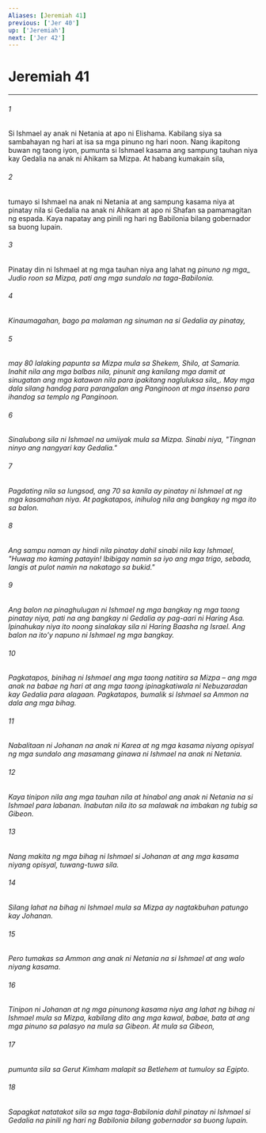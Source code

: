 ```yaml
---
Aliases: [Jeremiah 41]
previous: ['Jer 40']
up: ['Jeremiah']
next: ['Jer 42']
---
```

# Jeremiah 41

***






















###### 1 










Si Ishmael ay anak ni Netania at apo ni Elishama. Kabilang siya sa sambahayan ng hari at isa sa mga pinuno ng hari noon. Nang ikapitong buwan ng taong iyon, pumunta si Ishmael kasama ang sampung tauhan niya kay Gedalia na anak ni Ahikam sa Mizpa. At habang kumakain sila, 





















###### 2 










tumayo si Ishmael na anak ni Netania at ang sampung kasama niya at pinatay nila si Gedalia na anak ni Ahikam at apo ni Shafan sa pamamagitan ng espada. Kaya napatay ang pinili ng hari ng Babilonia bilang gobernador sa buong lupain. 





















###### 3 










Pinatay din ni Ishmael at ng mga tauhan niya ang lahat ng <i class="trans-change">pinuno ng mga_ Judio roon sa Mizpa, pati ang mga sundalo na taga-Babilonia. 





















###### 4 










Kinaumagahan, bago pa malaman ng sinuman na si Gedalia ay pinatay, 





















###### 5 










may 80 lalaking papunta sa Mizpa mula sa Shekem, Shilo, at Samaria. Inahit nila ang mga balbas nila, pinunit ang kanilang mga damit at sinugatan ang mga katawan nila <i class="trans-change">para ipakitang nagluluksa sila_. May mga dala silang handog para parangalan ang Panginoon at mga insenso para ihandog sa templo ng Panginoon. 





















###### 6 










Sinalubong sila ni Ishmael na umiiyak mula sa Mizpa. Sinabi niya, "Tingnan ninyo ang nangyari kay Gedalia." 





















###### 7 










Pagdating nila sa lungsod, ang 70 sa kanila ay pinatay ni Ishmael at ng mga kasamahan niya. At pagkatapos, inihulog nila ang bangkay ng mga ito sa balon. 





















###### 8 










Ang sampu naman ay hindi nila pinatay dahil sinabi nila kay Ishmael, "Huwag mo kaming patayin! Ibibigay namin sa iyo ang mga trigo, sebada, langis at pulot namin na nakatago sa bukid." 





















###### 9 










Ang balon na pinaghulugan ni Ishmael ng mga bangkay ng mga taong pinatay niya, pati na ang bangkay ni Gedalia ay pag-aari ni Haring Asa. Ipinahukay niya ito noong sinalakay sila ni Haring Baasha ng Israel. Ang balon na itoʼy napuno ni Ishmael ng mga bangkay. 





















###### 10 










Pagkatapos, binihag ni Ishmael ang mga taong natitira sa Mizpa – ang mga anak na babae ng hari at ang mga taong ipinagkatiwala ni Nebuzaradan kay Gedalia para alagaan. Pagkatapos, bumalik si Ishmael sa Ammon na dala ang mga bihag. 





















###### 11 










Nabalitaan ni Johanan na anak ni Karea at ng mga kasama niyang opisyal ng mga sundalo ang masamang ginawa ni Ishmael na anak ni Netania. 





















###### 12 










Kaya tinipon nila ang mga tauhan nila at hinabol ang anak ni Netania na si Ishmael para labanan. Inabutan nila ito sa malawak na imbakan ng tubig sa Gibeon. 





















###### 13 










Nang makita ng mga bihag ni Ishmael si Johanan at ang mga kasama niyang opisyal, tuwang-tuwa sila. 





















###### 14 










Silang lahat na bihag ni Ishmael mula sa Mizpa ay nagtakbuhan patungo kay Johanan. 





















###### 15 










Pero tumakas sa Ammon ang anak ni Netania na si Ishmael at ang walo niyang kasama. 





















###### 16 










Tinipon ni Johanan at ng mga pinunong kasama niya ang lahat ng bihag ni Ishmael mula sa Mizpa, kabilang dito ang mga kawal, babae, bata at ang mga pinuno sa palasyo na mula sa Gibeon. At mula sa Gibeon, 





















###### 17 










pumunta sila sa Gerut Kimham malapit sa Betlehem at tumuloy sa Egipto. 





















###### 18 










Sapagkat natatakot sila sa mga taga-Babilonia dahil pinatay ni Ishmael si Gedalia na pinili ng hari ng Babilonia bilang gobernador sa buong lupain.
